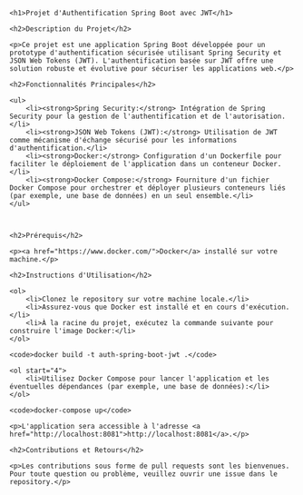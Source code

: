 <!DOCTYPE html>
<html lang="en">

<head>
    <meta charset="UTF-8">
    <meta name="viewport" content="width=device-width, initial-scale=1.0">
    <title>Authentification Spring Boot avec JWT</title>
</head>

<body>

    <h1>Projet d'Authentification Spring Boot avec JWT</h1>

    <h2>Description du Projet</h2>

    <p>Ce projet est une application Spring Boot développée pour un prototype d'authentification sécurisée utilisant Spring Security et JSON Web Tokens (JWT). L'authentification basée sur JWT offre une solution robuste et évolutive pour sécuriser les applications web.</p>

    <h2>Fonctionnalités Principales</h2>

    <ul>
        <li><strong>Spring Security:</strong> Intégration de Spring Security pour la gestion de l'authentification et de l'autorisation.</li>
        <li><strong>JSON Web Tokens (JWT):</strong> Utilisation de JWT comme mécanisme d'échange sécurisé pour les informations d'authentification.</li>
        <li><strong>Docker:</strong> Configuration d'un Dockerfile pour faciliter le déploiement de l'application dans un conteneur Docker.</li>
        <li><strong>Docker Compose:</strong> Fourniture d'un fichier Docker Compose pour orchestrer et déployer plusieurs conteneurs liés (par exemple, une base de données) en un seul ensemble.</li>
    </ul>



    <h2>Prérequis</h2>

    <p><a href="https://www.docker.com/">Docker</a> installé sur votre machine.</p>

    <h2>Instructions d'Utilisation</h2>

    <ol>
        <li>Clonez le repository sur votre machine locale.</li>
        <li>Assurez-vous que Docker est installé et en cours d'exécution.</li>
        <li>À la racine du projet, exécutez la commande suivante pour construire l'image Docker:</li>
    </ol>

    <code>docker build -t auth-spring-boot-jwt .</code>

    <ol start="4">
        <li>Utilisez Docker Compose pour lancer l'application et les éventuelles dépendances (par exemple, une base de données):</li>
    </ol>

    <code>docker-compose up</code>

    <p>L'application sera accessible à l'adresse <a href="http://localhost:8081">http://localhost:8081</a>.</p>

    <h2>Contributions et Retours</h2>

    <p>Les contributions sous forme de pull requests sont les bienvenues. Pour toute question ou problème, veuillez ouvrir une issue dans le repository.</p>

</body>

</html>
